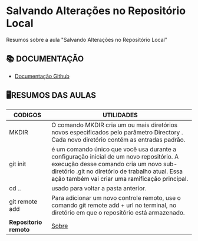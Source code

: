 # Salvando Alterações no Repositório Local

Resumos sobre a aula "Salvando Alterações no Repositório Local" 

## 📚 DOCUMENTAÇÃO

- [Documentação Github](https://docs.github.com/pt)

## 🖥RESUMOS DAS AULAS

|CODIGOS | UTILIDADES |
|----- |---------|
| MKDIR | O comando MKDIR cria um ou mais diretórios novos especificados pelo parâmetro Directory . Cada novo diretório contém as entradas padrão.
|git init | é um comando único que você usa durante a configuração inicial de um novo repositório. A execução desse comando cria um novo sub-diretório .git no diretório de trabalho atual. Essa ação também vai criar uma ramificação principal.
|cd .. | usado para voltar a pasta anterior.|
|git remote add |Para adicionar um novo controle remoto, use o comando git remote add + url no terminal, no diretório em que o repositório está armazenado. |
|**Repositorio remoto**|[Sobre](https://docs.github.com/pt/get-started/getting-started-with-git/about-remote-repositories)|